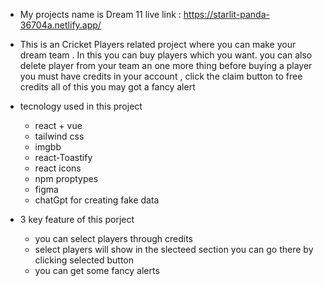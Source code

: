 - My projects name is Dream 11
live link : https://starlit-panda-36704a.netlify.app/

- This is an Cricket Players related project where you can make your dream team . In this you can buy players which you want.
you can also delete player from your team an one more thing before buying a player you must have credits in your account ,
click the claim button to free credits 
all of this you may got a fancy alert

- tecnology used in this project 
  - react + vue 
  - tailwind css
  - imgbb
  - react-Toastify
  - react icons
  - npm proptypes
  - figma
  - chatGpt for creating fake data 

- 3 key feature of this porject
  - you can select players through credits
  - select players will show in the slecteed section you can    go there by clicking selected button
  - you can get some fancy alerts

